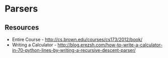 Parsers
=======

Resources
---------

* Entire Course - http://cs.brown.edu/courses/cs173/2012/book/
* Writing a Calculator - http://blog.erezsh.com/how-to-write-a-calculator-in-70-python-lines-by-writing-a-recursive-descent-parser/
